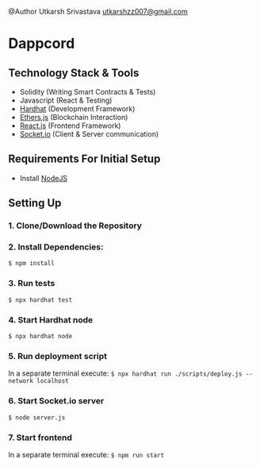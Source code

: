 @Author Utkarsh Srivastava
utkarshzz007@gmail.com
# Dappcord

## Technology Stack & Tools

- Solidity (Writing Smart Contracts & Tests)
- Javascript (React & Testing)
- [Hardhat](https://hardhat.org/) (Development Framework)
- [Ethers.js](https://docs.ethers.io/v5/) (Blockchain Interaction)
- [React.js](https://reactjs.org/) (Frontend Framework)
- [Socket.io](https://socket.io/) (Client & Server communication)

## Requirements For Initial Setup
- Install [NodeJS](https://nodejs.org/en/)

## Setting Up
### 1. Clone/Download the Repository

### 2. Install Dependencies:
`$ npm install`

### 3. Run tests
`$ npx hardhat test`

### 4. Start Hardhat node
`$ npx hardhat node`

### 5. Run deployment script
In a separate terminal execute:
`$ npx hardhat run ./scripts/deploy.js --network localhost`

### 6. Start Socket.io server
`$ node server.js`

### 7. Start frontend
In a separate terminal execute:
`$ npm run start`
